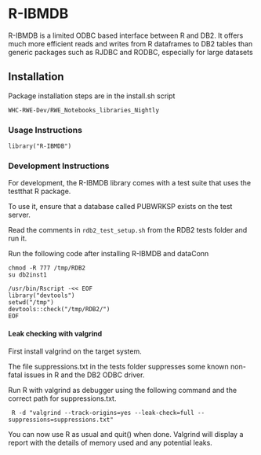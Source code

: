# R-IBMDB
R-IBMDB is a limited ODBC based interface between R and DB2. 
It offers much more efficient reads and writes from R dataframes to DB2 tables than generic packages such as RJDBC and RODBC, especially for large datasets

## Installation ##

Package installation steps are in the install.sh script

```
WHC-RWE-Dev/RWE_Notebooks_libraries_Nightly
```


### Usage Instructions

```
library("R-IBMDB")
```

### Development Instructions

For development, the R-IBMDB library comes with a test suite that uses the testthat R package.

To use it, ensure that a database called PUBWRKSP exists on the test server.

Read the comments in ```rdb2_test_setup.sh``` from the RDB2 tests folder and run it.

Run the following code after installing R-IBMDB and dataConn
```
chmod -R 777 /tmp/RDB2
su db2inst1

/usr/bin/Rscript -<< EOF
library("devtools")
setwd("/tmp")
devtools::check("/tmp/RDB2/")
EOF

```

#### Leak checking with valgrind
First install valgrind on the target system.

The file suppressions.txt in the tests folder suppresses some known non-fatal issues in R and the DB2 ODBC driver.

Run R with valgrind as debugger using the following command and the correct path for suppressions.txt.
```
 R -d "valgrind --track-origins=yes --leak-check=full --suppressions=suppressions.txt"
```

You can now use R as usual and quit() when done. Valgrind will display a report with the details of memory used and any potential leaks.